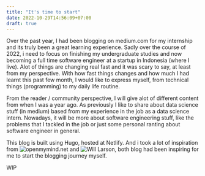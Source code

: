 ```yaml
---
title: "It's time to start"
date: 2022-10-29T14:56:09+07:00
draft: true
---
```


Over the past year, I had been blogging on medium.com for my internship and its truly been a great learning experience. Sadly over the course of 2022, i need to focus on finishing my undergraduate studies and now becoming a full time software engineer at a startup in Indonesia (where I live). Alot of things are changing real fast and it was scary to say, at least from my perspective. With how fast things changes and how much I had learnt this past few month, I would like to express myself, from technical things (programming) to my daily life routine. 

From the reader / community perspective, I will give alot of different content from when I was a year ago. As previously I like to share about data science stuff (in medium) based from my experience in the job as a data science intern. Nowadays, it will be more about software engineering stuff, like the problems that I tackled in the job or just some personal ranting about software engineer in general. 

This blog is built using Hugo, hosted at Netlify. And i took a lot of inspiration from ![openmymind.net](https://www.openmymind.net/) and ![Will Larson](https://lethain.com/), both blog had been inspiring for me to start the blogging journey myself. 

WIP

